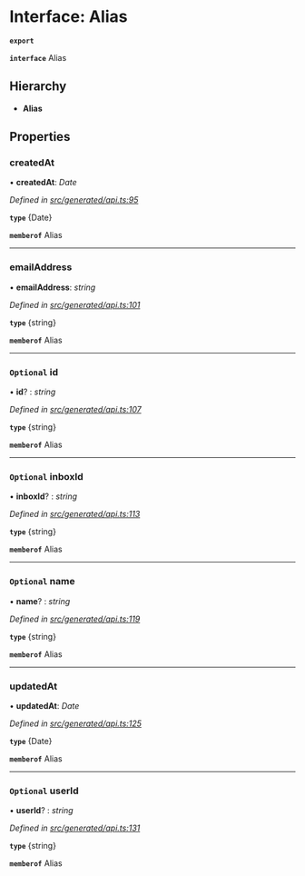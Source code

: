 # Interface: Alias

**`export`** 

**`interface`** Alias

## Hierarchy

* **Alias**

## Properties

###  createdAt

• **createdAt**: *Date*

*Defined in [src/generated/api.ts:95](https://github.com/mailslurp/mailslurp-client-ts-js/blob/6b83217/src/generated/api.ts#L95)*

**`type`** {Date}

**`memberof`** Alias

___

###  emailAddress

• **emailAddress**: *string*

*Defined in [src/generated/api.ts:101](https://github.com/mailslurp/mailslurp-client-ts-js/blob/6b83217/src/generated/api.ts#L101)*

**`type`** {string}

**`memberof`** Alias

___

### `Optional` id

• **id**? : *string*

*Defined in [src/generated/api.ts:107](https://github.com/mailslurp/mailslurp-client-ts-js/blob/6b83217/src/generated/api.ts#L107)*

**`type`** {string}

**`memberof`** Alias

___

### `Optional` inboxId

• **inboxId**? : *string*

*Defined in [src/generated/api.ts:113](https://github.com/mailslurp/mailslurp-client-ts-js/blob/6b83217/src/generated/api.ts#L113)*

**`type`** {string}

**`memberof`** Alias

___

### `Optional` name

• **name**? : *string*

*Defined in [src/generated/api.ts:119](https://github.com/mailslurp/mailslurp-client-ts-js/blob/6b83217/src/generated/api.ts#L119)*

**`type`** {string}

**`memberof`** Alias

___

###  updatedAt

• **updatedAt**: *Date*

*Defined in [src/generated/api.ts:125](https://github.com/mailslurp/mailslurp-client-ts-js/blob/6b83217/src/generated/api.ts#L125)*

**`type`** {Date}

**`memberof`** Alias

___

### `Optional` userId

• **userId**? : *string*

*Defined in [src/generated/api.ts:131](https://github.com/mailslurp/mailslurp-client-ts-js/blob/6b83217/src/generated/api.ts#L131)*

**`type`** {string}

**`memberof`** Alias
